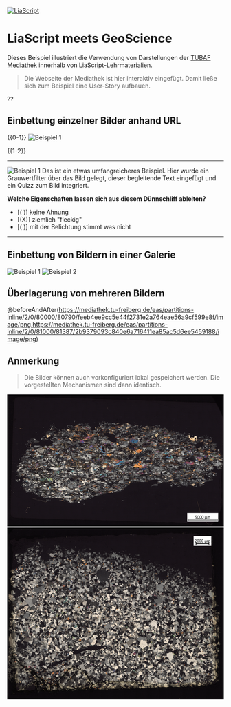 <!--
author:   Sebastian Zug, André Dietrich

email:    sebastian.zug@informatik.tu-freiberg.de

version:  0.0.3

language: en

logo:     https://github.com/SebastianZug/RoboLabVortraege/blob/main/02_LatexUndWord/images/Logo.jpg?raw=true

import:   https://raw.githubusercontent.com/LiaTemplates/BeforeAndAfter/0.0.1/README.md

comment:  

-->

[![LiaScript](https://raw.githubusercontent.com/LiaScript/LiaScript/master/badges/course.svg)](https://liascript.github.io/course/?https://raw.githubusercontent.com/LiaPlayground/Geoimage_demo/main/README.md)


# LiaScript meets GeoScience

Dieses Beispiel illustriert die Verwendung von Darstellungen der [TUBAF Mediathek](https://mediathek.tu-freiberg.de) innerhalb von LiaScript-Lehrmaterialien.

> Die Webseite der Mediathek ist hier interaktiv eingefügt. Damit ließe sich zum Beispiel eine User-Story aufbauen.

??[](https://mediathek.tu-freiberg.de/#/detail/77c364e7-be1c-45bd-b348-fda8a467fb5a)

## Einbettung einzelner Bilder anhand URL

   {{0-1}}
![Beispiel 1](https://mediathek.tu-freiberg.de/eas/partitions-inline/2/0/80000/80790/feeb4ee9cc5e44f2731e2a764eae56a9cf599e8f/image/png "Hier fehlt jetzt noch der Link auf die zugehörigen Metadaten in der Mediathek")

   {{1-2}}
*********************************************

![Beispiel 1](https://mediathek.tu-freiberg.de/eas/partitions-inline/2/0/80000/80790/feeb4ee9cc5e44f2731e2a764eae56a9cf599e8f/image/png)<!-- style="grayscale(80%);" -->
Das ist ein etwas umfangreicheres Beispiel. Hier wurde ein Grauwertfilter über das Bild gelegt, dieser begleitende Text eingefügt und ein Quizz zum Bild integriert.

__Welche Eigenschaften lassen sich aus diesem Dünnschliff ableiten?__

- [( )] keine Ahnung
- [(X)] ziemlich "fleckig"
- [( )] mit der Belichtung stimmt was nicht

*********************************************

## Einbettung von Bildern in einer Galerie

![Beispiel 1](https://mediathek.tu-freiberg.de/eas/partitions-inline/2/0/80000/80790/feeb4ee9cc5e44f2731e2a764eae56a9cf599e8f/image/png)
![Beispiel 2](https://mediathek.tu-freiberg.de/eas/partitions-inline/2/0/81000/81387/2b9379093c840e6a716411ea85ac5d6ee5459188/image/png)

## Überlagerung von mehreren Bildern

<!-- style="max-width: 78vh;" -->
@beforeAndAfter(https://mediathek.tu-freiberg.de/eas/partitions-inline/2/0/80000/80790/feeb4ee9cc5e44f2731e2a764eae56a9cf599e8f/image/png,https://mediathek.tu-freiberg.de/eas/partitions-inline/2/0/81000/81387/2b9379093c840e6a716411ea85ac5d6ee5459188/image/png)

## Anmerkung

> Die Bilder können auch vorkonfiguriert lokal gespeichert werden. Die vorgestellten Mechanismen sind dann identisch.

![](./images/Q003130_002-5x-xpol.png)
![](./images/Q003233a_002-5x-xpol.png)
